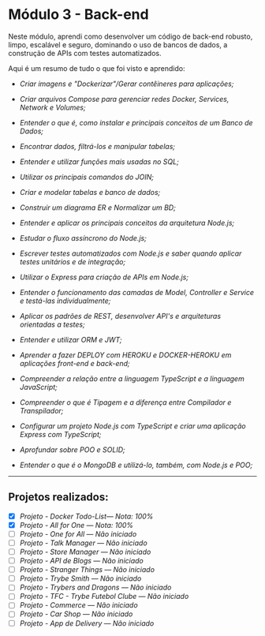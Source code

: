 # Módulo 3 - Back-end

<p>Neste módulo, aprendi como desenvolver um código de back-end robusto, limpo, escalável e seguro, dominando o uso de bancos de dados, a construção de APIs com testes automatizados.</p>

<p>Aqui é um resumo de tudo o que foi visto e aprendido:</p>

  * _Criar imagens e "Dockerizar"/Gerar contêineres para aplicações;_

  * _Criar arquivos Compose para gerenciar redes Docker, Services, Network e Volumes;_

  * _Entender o que é, como instalar e principais conceitos de um Banco de Dados;_

  * _Encontrar dados, filtrá-los e manipular tabelas;_

  * _Entender e utilizar funções mais usadas no SQL;_

  * _Utilizar os principais comandos do JOIN;_

  * _Criar e modelar tabelas e banco de dados;_

  * _Construir um diagrama ER e Normalizar um BD;_

  * _Entender e aplicar os principais conceitos da arquitetura Node.js;_

  * _Estudar o fluxo assíncrono do Node.js;_ 

  * _Escrever testes automatizados com Node.js e saber quando aplicar testes unitários e de integração;_

  * _Utilizar o Express para criação de APIs em Node.js;_

  * _Entender o funcionamento das camadas de Model, Controller e Service e testá-las individualmente;_

  * _Aplicar os padrões de REST, desenvolver API's e arquiteturas orientadas a testes;_

  * _Entender e utilizar ORM e JWT;_

  * _Aprender a fazer DEPLOY com HEROKU e DOCKER-HEROKU em aplicações front-end e back-end;_

  * _Compreender a relação entre a linguagem TypeScript e a linguagem JavaScript;_

  * _Compreender o que é Tipagem e a diferença entre Compilador e Transpilador;_

  * _Configurar um projeto Node.js com TypeScript e criar uma aplicação Express com TypeScript;_

  * _Aprofundar sobre POO e SOLID;_

  * _Entender o que é o MongoDB e utilizá-lo, também, com Node.js e POO;_


  ---


  <h2>Projetos realizados:</h2>

- [x] _Projeto - Docker Todo-List— Nota: 100%_
- [x] _Projeto - All for One — Nota: 100%_
- [ ] _Projeto - One for All — Não iniciado_
- [ ] _Projeto - Talk Manager — Não iniciado_
- [ ] _Projeto - Store Manager — Não iniciado_
- [ ] _Projeto - API de Blogs — Não iniciado_
- [ ] _Projeto - Stranger Things — Não iniciado_
- [ ] _Projeto - Trybe Smith — Não iniciado_
- [ ] _Projeto - Trybers and Dragons — Não iniciado_
- [ ] _Projeto - TFC - Trybe Futebol Clube — Não iniciado_
- [ ] _Projeto - Commerce — Não iniciado_
- [ ] _Projeto - Car Shop — Não iniciado_
- [ ] _Projeto - App de Delivery — Não iniciado_
